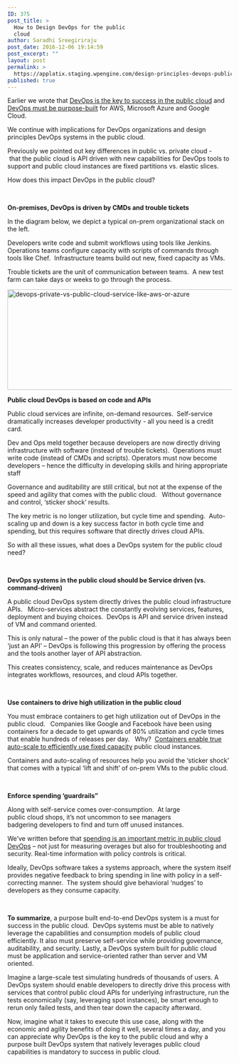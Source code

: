 ```yaml
---
ID: 375
post_title: >
  How to Design DevOps for the public
  cloud
author: Saradhi Sreegiriraju
post_date: 2016-12-06 19:14:59
post_excerpt: ""
layout: post
permalink: >
  https://applatix.staging.wpengine.com/design-principles-devops-public-cloud/
published: true
---
```

<p>Earlier we wrote that <a href="http://applatix.staging.wpengine.com/devops-key-success-public-cloud-aws-azure/">DevOps is the key to success in the public cloud</a> and <a href="http://applatix.staging.wpengine.com/design-devops-automation-public-cloud-aws-azure/">DevOps must be purpose-built</a> for AWS, Microsoft Azure and Google Cloud. </p>
<p>We continue with implications for DevOps organizations and design principles DevOps systems in the public cloud.</p>
<p>Previously we pointed out key differences in public vs. private cloud - that the public cloud is API driven with new capabilities for DevOps tools to support and public cloud instances are fixed partitions vs. elastic slices.</p>
<p>How does this impact DevOps in the public cloud?</p>
<p>&nbsp;</p>
<p><strong>On-premises, DevOps is driven by CMDs and trouble tickets</strong></p>
<p>In the diagram below, we depict a typical on-prem organizational stack on the left.</p>
<p>Developers write code and submit workflows using tools like Jenkins.  Operations teams configure capacity with scripts of commands through tools like Chef.  Infrastructure teams build out new, fixed capacity as VMs.  </p>
<p>Trouble tickets are the unit of communication between teams.  A new test farm can take days or weeks to go through the process.</p>
<p><img class="alignnone  wp-image-337" src="http://applatix.staging.wpengine.com/wp-content/uploads/2016/10/DevOps-private-vs.-public-cloud-service-like-AWS-or-Azure-300x116.png" alt="devops-private-vs-public-cloud-service-like-aws-or-azure" width="582" height="225" /></p>
<p><strong>Public cloud DevOps is based on code and APIs</strong></p>
<p>Public cloud services are infinite, on-demand resources.  Self-service dramatically increases developer productivity - all you need is a credit card.   </p>
<p>Dev and Ops meld together because developers are now directly driving infrastructure with software (instead of trouble tickets).  Operations must write code (instead of CMDs and scripts). Operators must now become developers – hence the difficulty in developing skills and hiring appropriate staff</p>
<p>Governance and auditability are still critical, but not at the expense of the speed and agility that comes with the public cloud.   Without governance and control, ‘sticker shock’ results.</p>
<p>The key metric is no longer utilization, but cycle time and spending.  Auto-scaling up and down is a key success factor in both cycle time and spending, but this requires software that directly drives cloud APIs.</p>
<p>So with all these issues, what does a DevOps system for the public cloud need?   </p>
<p>&nbsp;</p>
<p><strong>DevOps systems in the public cloud should be Service driven (vs. command-driven)</strong></p>
<p>A public cloud DevOps system directly drives the public cloud infrastructure APIs.   Micro-services abstract the constantly evolving services, features, deployment and buying choices.  DevOps is API and service driven instead of VM and command oriented.     </p>
<p>This is only natural – the power of the public cloud is that it has always been ‘just an API’ – DevOps is following this progression by offering the process and the tools another layer of API abstraction.     </p>
<p>This creates consistency, scale, and reduces maintenance as DevOps integrates workflows, resources, and cloud APIs together.</p>
<p>&nbsp;</p>
<p><strong>Use containers to drive high utilization in the public cloud</strong></p>
<p>You must embrace containers to get high utilization out of DevOps in the public cloud.   Companies like Google and Facebook have been using containers for a decade to get upwards of 80% utilization and cycle times that enable hundreds of releases per day.   Why?  <a href="http://applatix.staging.wpengine.com/avoid-naive-public-cloud-or-aws-migration/">Containers enable true auto-scale to efficiently use fixed capacity</a> public cloud instances. </p>
<p>Containers and auto-scaling of resources help you avoid the ‘sticker shock’ that comes with a typical ‘lift and shift’ of on-prem VMs to the public cloud.</p>
<p>&nbsp;</p>
<p><strong>Enforce spending ‘guardrails” </strong></p>
<p>Along with self-service comes over-consumption.  At large public cloud shops, it’s not uncommon to see managers badgering developers to find and turn off unused instances.</p>
<p>We’ve written before that <a href="http://applatix.staging.wpengine.com/spending-as-public-cloud-devops-metrics/">spending is an important metric in public cloud DevOps</a> – not just for measuring overages but also for troubleshooting and security. Real-time information with policy controls is critical.    </p>
<p>Ideally, DevOps software takes a systems approach, where the system itself provides negative feedback to bring spending in line with policy in a self-correcting manner.  The system should give behavioral ‘nudges’ to developers as they consume capacity. </p>
<p>&nbsp;</p>
<p><strong>To summarize</strong>, a purpose built end-to-end DevOps system is a must for success in the public cloud.  DevOps systems must be able to natively leverage the capabilities and consumption models of public cloud efficiently. It also must preserve self-service while providing governance, auditability, and security. Lastly, a DevOps system built for public cloud must be application and service-oriented rather than server and VM oriented.</p>
<p>Imagine a large-scale test simulating hundreds of thousands of users. A DevOps system should enable developers to directly drive this process with services that control public cloud APIs for underlying infrastructure, run the tests economically (say, leveraging spot instances), be smart enough to rerun only failed tests, and then tear down the capacity afterward.</p>
<p>Now, imagine what it takes to execute this use case, along with the economic and agility benefits of doing it well, several times a day, and you can appreciate why DevOps is the key to the public cloud and why a purpose built DevOps system that natively leverages public cloud capabilities is mandatory to success in public cloud.</p>